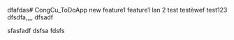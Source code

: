 dfafdas# CongCu_ToDoApp
new feature1
feature1 lan 2
test
testèwef
test123
dfsdfa,,,,
dfsadf

sfasfadf
dsfsa
fdsfs

